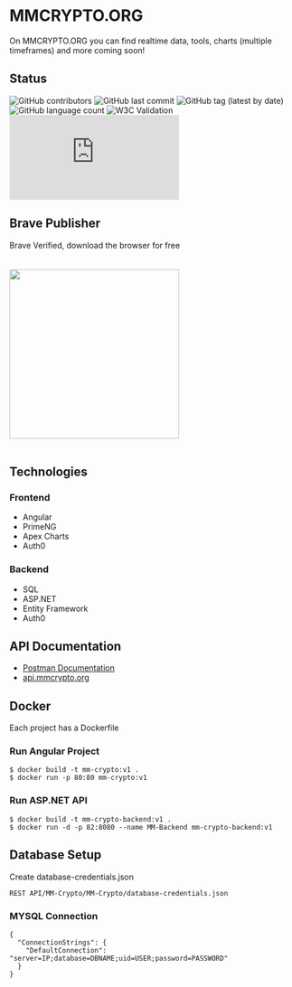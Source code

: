 # MMCRYPTO.ORG
On MMCRYPTO.ORG you can find realtime data, tools, charts (multiple timeframes) and more coming soon!

## Status
![GitHub contributors](https://img.shields.io/github/contributors/ElMoufid-Mohamed/MM-Crypto)
![GitHub last commit](https://img.shields.io/github/last-commit/ElMoufid-Mohamed/MM-Crypto)
![GitHub tag (latest by date)](https://img.shields.io/github/v/tag/ElMoufid-Mohamed/MM-Crypto)
![GitHub language count](https://img.shields.io/github/languages/count/ElMoufid-Mohamed/MM-Crypto)
![W3C Validation](https://img.shields.io/w3c-validation/html?targetUrl=https%3A%2F%2Fmmcrypto.org)
[![Build Status](https://dev.azure.com/elmoufidmohamed/MM-Crypto/_apis/build/status/ElMoufid-Mohamed.MMCRYPTO.ORG?branchName=master)](https://dev.azure.com/elmoufidmohamed/MM-Crypto/_build/latest?definitionId=8&branchName=master)

## Brave Publisher
Brave Verified, download the browser for free
<br><br><br>
<a href="https://brave.com/mmc473">
<img src="https://raw.githubusercontent.com/ElMoufid-Mohamed/MMCRYPTO.ORG/f3070d43f0a13b2bc3df4f39574f61ebc785e078/Web%20Application/MM-Crypto/src/assets/img/brave-bat-partnership.svg" width="300px">
</a>
<br> <br>

## Technologies
### Frontend
* Angular
* PrimeNG
* Apex Charts
* Auth0
### Backend
* SQL
* ASP.NET
* Entity Framework
* Auth0

## API Documentation
* [Postman Documentation](https://documenter.getpostman.com/view/11121025/Szf9V6zz?version=latest)
* [api.mmcrypto.org](http://api.mmcrypto.org/api/v1/assets)

## Docker
Each project has a Dockerfile

### Run Angular Project
```
$ docker build -t mm-crypto:v1 .
$ docker run -p 80:80 mm-crypto:v1
```
### Run ASP.NET API
```
$ docker build -t mm-crypto-backend:v1 .
$ docker run -d -p 82:8080 --name MM-Backend mm-crypto-backend:v1
```

## Database Setup
Create database-credentials.json
```
REST API/MM-Crypto/MM-Crypto/database-credentials.json
```
### MYSQL Connection

```
{
  "ConnectionStrings": {
    "DefaultConnection": "server=IP;database=DBNAME;uid=USER;password=PASSWORD"
  }
}
```
